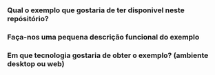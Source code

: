 ### Qual o exemplo que gostaria de ter disponivel neste repósitório?

### Faça-nos uma pequena descrição funcional do exemplo

### Em que tecnologia gostaria de obter o exemplo? (ambiente desktop ou web)